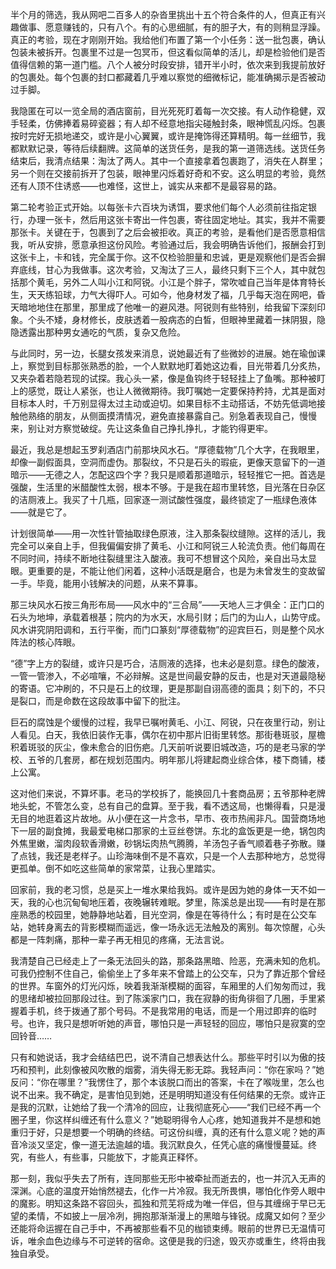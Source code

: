 半个月的筛选，我从网吧二百多人的杂沓里挑出十五个符合条件的人，但真正有兴趣做事、愿意赚钱的，只有八个。有的心思细腻，有的胆子大，有的则稍显浮躁。真正的考验，现在才刚刚开始。我给他们布置了第一个小任务：送一批包裹，确认包装未被拆开。包裹里不过是一包冥币，但这看似简单的活儿，却是检验他们是否值得信赖的第一道门槛。八个人被分时段安排，错开半小时，依次来到我提前放好的包裹处。每个包裹的封口都藏着几乎难以察觉的细微标记，能准确揭示是否被动过手脚。

我隐匿在可以一览全局的酒店窗前，目光死死盯着每一次交接。有人动作稳健，双手轻柔，仿佛捧着易碎瓷器；有人却不经意地指尖碰触封条，眼神慌乱闪烁。包裹按时完好无损地递交，或许是小心翼翼，或许是掩饰得还算精明。每一丝细节，我都默默记录，等待后续翻牌。这简单的送货任务，是我的第一道筛选线。送货任务结束后，我清点结果：淘汰了两人。其中一个直接拿着包裹跑了，消失在人群里；另一个则在交接前拆开了包装，眼神里闪烁着好奇和不安。这么明显的考验，竟然还有人顶不住诱惑——也难怪，这世上，诚实从来都不是最容易的路。

第二轮考验正式开始。以每张卡六百块为诱饵，要求他们每个人必须前往指定银行，办理一张卡，然后用这张卡寄出一件包裹，寄往固定地址。其实，我并不需要那张卡。关键在于，包裹到了之后会被拒收。真正的考验，是看他们是否愿意相信我，听从安排，愿意承担这份风险。考验通过后，我会明确告诉他们，报酬会打到这张卡上，卡和钱，完全属于你。这不仅检验胆量和忠诚，更是观察他们是否会摒弃底线，甘心为我做事。这次考验，又淘汰了三人，最终只剩下三个人，其中就包括那个黄毛，另外二人叫小江和阿锐。小江是个胖子，常吹嘘自己当年是体育特长生，天天练铅球，力气大得吓人。可如今，他身材发了福，几乎每天泡在网吧，昏天暗地地住在那里，那里成了他唯一的避风港。阿锐则有些特别，给我留下深刻印象。个头不矮，身材修长，皮肤透着一股病态的白皙，但眼神里藏着一抹阴狠，隐隐透露出那种男女通吃的气质，复杂又危险。

与此同时，另一边，长腿女孩发来消息，说她最近有了些微妙的进展。她在瑜伽课上，察觉到目标那张熟悉的脸，一个人默默地盯着她这边看，目光带着几分炙热，又夹杂着若隐若现的试探。我心头一紧，像是鱼钩终于轻轻挂上了鱼嘴。那种被盯上的感觉，既让人紧张，也让人微微期待。我叮嘱她一定要保持矜持，尤其是面对目标本人时，千万别显得太过主动或迫切。如果目标不主动搭话，不妨先低调地接触他熟络的朋友，从侧面摸清情况，避免直接暴露自己。别急着表现自己，慢慢来，别让对方察觉破绽。先让这条鱼自己挣扎挣扎，才能钓得更牢。

最近，我总是想起玉罗刹酒店门前那块风水石。“厚德载物”几个大字，在我眼里，却像一副假面具，空洞而虚伪。那裂纹，不只是石头的瑕疵，更像天意留下的一道暗示——无德之人，怎配这四个字？我只是顺着那道暗示，轻轻推它一把。首选是强酸，生活里的米醋酸性太弱，根本不够。于是我在超市里转悠，目光落在日杂区的洁厕液上。我买了十几瓶，回家逐一测试酸性强度，最终锁定了一瓶绿色液体——就是它了。

计划很简单——用一次性针管抽取绿色原液，注入那条裂纹缝隙。这样的活儿，我完全可以亲自上手，但我偏偏安排了黄毛、小江和阿锐三人轮流负责。他们每周在不同时间，持续不断地往裂缝里注入酸液。我可不想冒这个风险，亲自出马太显眼。更重要的是，不能让他们闲着，这种小活既是磨合，也是为未曾发生的变故留一手。毕竟，能用小钱解决的问题，从来不算事。

那三块风水石按三角形布局——风水中的“三合局”——天地人三才俱全：正门口的石头为地坤，承载着根基；院内的为水天，水局引财；后门的为山人，山势守成。风水讲究阴阳调和，五行平衡，而门口篆刻“厚德载物”的迎宾巨石，则是整个风水阵法的核心阵眼。

“德”字上方的裂缝，或许只是巧合，洁厕液的选择，也未必是刻意。绿色的酸液，一管一管渗入，不必喧嚷，不必辩解。这是世间最安静的反击，也是对天道最隐秘的寄语。它冲刷的，不只是石上的纹理，更是那副自诩高德的面具；刻下的，不只是裂口，而是命数在这段故事中留下的批注。

巨石的腐蚀是个缓慢的过程，我早已嘱咐黄毛、小江、阿锐，只在夜里行动，别让人看见。白天，我依旧装作无事，偶尔在初中那片旧街里转悠。那街巷斑驳，屋檐积着斑驳的灰尘，像未愈合的旧伤疤。几天前听说要旧城改造，巧的是老马家的学校、五爷的几套房，都在规划范围内。明年那儿将建起商业综合体，楼下商铺，楼上公寓。

这对他们来说，不算坏事。老马的学校拆了，能换回几十套商品房；五爷那种老牌地头蛇，不管怎么变，总有自己的盘算。至于我，看不透这局，也懒得看，只是漫无目的地逛着这片故地。从小便在这一片念书，早市、夜市热闹非凡。国营商场地下一层的副食摊，我最爱电梯口那家的土豆丝卷饼。东北的盒饭更是一绝，锅包肉外焦里嫩，溜肉段软香滑嫩，砂锅坛肉热气腾腾，羊汤包子香气顺着巷子弥散。赚了点钱，我还是老样子。山珍海味倒不是不喜欢，只是一个人去那种地方，总觉得更孤单。倒不如吃这些简单的家常菜，让我心里踏实。

回家前，我的老习惯，总是买上一堆水果给我妈。或许是因为她的身体一天不如一天，我的心也沉甸甸地压着，夜晚辗转难眠。梦里，陈溪总是出现——有时是在那座熟悉的校园里，她静静地站着，目光空洞，像是在等待什么；有时是在公交车站，她转身离去的背影模糊而遥远，像一场永远无法触及的离别。每次惊醒，心头都是一阵刺痛，那种一辈子再无相见的疼痛，无法言说。

我清楚自己已经走上了一条无法回头的路，那条路黑暗、险恶，充满未知的危机。可我仍控制不住自己，偷偷坐上了多年来不曾踏上的公交车，只为了靠近那个曾经的世界。车窗外的灯光闪烁，映着我渐渐模糊的面容，车厢里的人们匆匆而过，我的思绪却被拉回那段过往。到了陈溪家门口，我在寂静的街角徘徊了几圈，手里紧握着手机，终于拨通了那个号码。不是我常用的电话，而是一个用过即弃的临时号。也许，我只是想听听她的声音，哪怕只是一声轻轻的回应，哪怕只是寂寞的空回铃音……

只有和她说话，我才会结结巴巴，说不清自己想表达什么。那些平时引以为傲的技巧和预判，此刻像被风吹散的烟雾，消失得无影无踪。我轻声问：“你在家吗？”她反问：“你在哪里？”我愣住了，那个本该脱口而出的答案，卡在了喉咙里，怎么也说不出来。我不确定，是害怕见到她，还是明明知道没有任何结果的无奈。或许正是我的沉默，让她给了我一个清冷的回应，让我彻底死心——“我们已经不再一个圈子里，你这样纠缠还有什么意义？”她聪明得令人心疼，她知道我并不是想和她重归于好，只是想要一个明确的终结。可这份纠缠，真的还有什么意义呢？她的声音冷淡又坚定，像一道无法逾越的墙。我沉默良久，任凭心底的痛慢慢蔓延。终究，有些人，有些事，只能放下，才能真正释怀。

那一刻，我似乎失去了所有，连同那些无形中被牵扯而逝去的，也一并沉入无声的深渊。心底的温度开始悄然褪去，化作一片冷寂。我无所畏惧，哪怕化作旁人眼中的魔影。明知这条路不容回头，孤独和荒芜将成为唯一伴侣，但与其缠绵于早已无望的柔情，不如披上一层冷冽，拥抱那渐渐漫上的黑暗与锋锐。成魔又如何？至少还能将命运握在自己手中，不再被那些看不见的枷锁束缚。眼前的世界已无温情可诉，唯余血色边缘与不可逆转的宿命。这便是我的归途，毁灭亦或重生，终将由我独自承受。